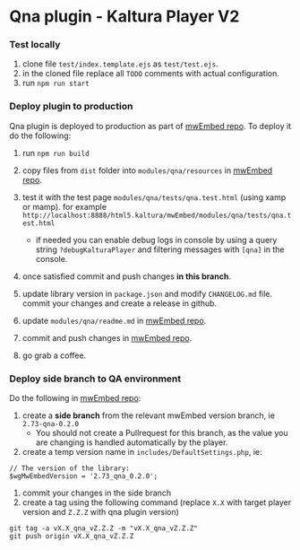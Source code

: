 # Qna plugin - Kaltura Player V2

### Test locally
1. clone file `test/index.template.ejs` as `test/test.ejs`.
2. in the cloned file replace all `TODO` comments with actual configuration.
3. run `npm run start`

### Deploy plugin to production
Qna plugin is deployed to production as part of [mwEmbed repo](https://github.com/kaltura/mwEmbed). To deploy it do the following:
1. run `npm run build`
2. copy files from `dist` folder into `modules/qna/resources` in [mwEmbed repo](https://github.com/kaltura/mwEmbed).
3. test it with the test page `modules/qna/tests/qna.test.html` (using xamp or mamp). for example `http://localhost:8888/html5.kaltura/mwEmbed/modules/qna/tests/qna.test.html` 

	* if needed you can enable debug logs in console by using a query string `?debugKalturaPlayer` and filtering messages with `[qna]` in the console.
4. once satisfied commit and push changes **in this branch**.
5. update library version in `package.json` and modify `CHANGELOG.md` file. commit your changes and create a release in github.
6. update `modules/qna/readme.md` in [mwEmbed repo](https://github.com/kaltura/mwEmbed).
7. commit and push changes in [mwEmbed repo](https://github.com/kaltura/mwEmbed).
8. go grab a coffee.

### Deploy side branch to QA environment

Do the following in [mwEmbed repo](https://github.com/kaltura/mwEmbed):
1. create a **side branch** from the relevant mwEmbed version branch, ie `2.73-qna-0.2.0`
	* You should not create a Pullrequest for this branch, as the value you are changing is handled automatically by the player. 
1. create a temp version name in `includes/DefaultSettings.php`, ie:
```
// The version of the library:
$wgMwEmbedVersion = '2.73_qna_0.2.0';
```
1. commit your changes in the side branch
2. create a tag using the following command (replace `X.X` with target player version and `Z.Z.Z` with qna plugin version)
```
git tag -a vX.X_qna_vZ.Z.Z -m "vX.X_qna_vZ.Z.Z"
git push origin vX.X_qna_vZ.Z.Z
```

